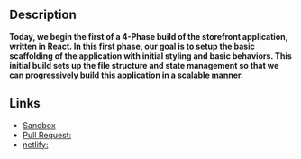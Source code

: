 ## Description

**Today, we begin the first of a 4-Phase build of the storefront application, written in React. In this first phase, our goal is to setup the basic scaffolding of the application with initial styling and basic behaviors. This initial build sets up the file structure and state management so that we can progressively build this application in a scalable manner.**

## Links
 
- [Sandbox](https://codesandbox.io/s/objective-curie-5ypt0)
- [Pull Request:](https://github.com/amroalbarham/storefront/pull/4)
- [netlify:]()
